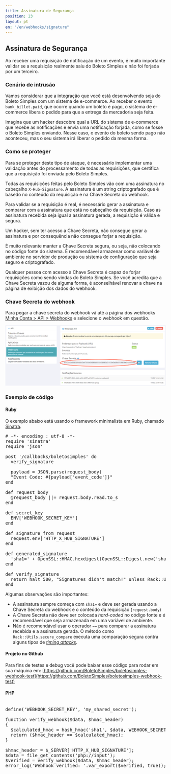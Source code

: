 ```yaml
---
title: Assinatura de Segurança
position: 23
layout: pt
en: "/en/webhooks/signature"
---
```


## Assinatura de Segurança

Ao receber uma requisição de notificação de um evento, é muito importante validar se a requisição realmente saiu do Boleto Simples e não foi forjada por um terceiro.

### Cenário de intrusão

Vamos considerar que a integração que você está desenvolvendo seja do Boleto Simples com um sistema de e-commerce. Ao receber o evento `bank_billet.paid`, que ocorre quando um boleto é pago, o sistema de e-commerce libera o pedido para que a entrega da mercadoria seja feita.

Imagina que um hacker descobre qual a URL do sistema de e-commerce que recebe as notificações e envia uma notificação forjada, como se fosse o Boleto Simples enviando. Nesse caso, o evento do boleto sendo pago não aconteceu, mas o seu sistema irá liberar o pedido da mesma forma.

### Como se proteger

Para se proteger deste tipo de ataque, é necessário implementar uma validação antes do processamento de todas as requisições, que certifica que a requisição foi enviada pelo Boleto Simples.

Todas as requisições feitas pelo Boleto Simples vão com uma assinatura no cabeçalho `X-Hub-Signature`. A assinatura é um string criptografado que é basedo no conteúdo da requisição e na Chave Secreta do webhook.

Para validar se a requisição é real, é necessário gerar a assinatura e comparar com a assinatura que está no cabeçalho da requisição. Caso as assinatura recebida seja igual a assinatura gerada, a requisição é válida e segura.

Um hacker, sem ter acesso a Chave Secreta, não consegue gerar a assinatura e por consequência não consegue forjar a requisição.

É muito relevante manter a Chave Secreta segura, ou seja, não colocando no código fonte do sistema. É recomendável armazenar como variável de ambiente no servidor de produção ou sistema de configuração que seja seguro e criptografado.

Qualquer pessoa com acesso à Chave Secreta é capaz de forjar requisições como sendo vindas do Boleto Simples. Se você acredita que a Chave Secreta vazou de alguma forma, é aconselhável renovar a chave na página de exibição dos dados do webhook.

### Chave Secreta do webhook

Para pegar a chave secreta do webhook vá até a página dos webhooks [Minha Conta > API > Webhooks](https://boletosimples.com.br/conta/api/webhooks) e selecione o webhook em questão.

![](/img/webhook-show.png)

### Exemplo de código

#### Ruby

O exemplo abaixo está usando o framework minimalista em Ruby, chamado [Sinatra](http://www.sinatrarb.com/).

<pre class="ruby">
# -*- encoding : utf-8 -*-
require 'sinatra'
require 'json'

post '/callbacks/boletosimples' do
  verify_signature

  payload = JSON.parse(request_body)
  "Event Code: #{payload['event_code']}"
end

def request_body
  @request_body ||= request.body.read.to_s
end

def secret_key
  ENV['WEBHOOK_SECRET_KEY']
end

def signature_from_request
  request.env['HTTP_X_HUB_SIGNATURE']
end

def generated_signature
  'sha1=' + OpenSSL::HMAC.hexdigest(OpenSSL::Digest.new('sha1'), secret_key, request_body)
end

def verify_signature
  return halt 500, "Signatures didn't match!" unless Rack::Utils.secure_compare(signature_from_request, generated_signature)
end
</pre>

Algumas observações são importantes:

* A assinatura sempre começa com `sha1=` e deve ser gerada usando a Chave Secreta do webhook e o conteúdo da requisição (`request.body`)
* A Chave Secreta não deve ser colocada *hard-coded* no código fonte e é recomendável que seja armazenada em uma variável de ambiente.
* Não é recomendável usar o operador `==` para comparar a assinatura recebida e a assinatura gerada. O método como `Rack::Utils.secure_compare` executa uma comparação segura contra alguns tipos de *[timing attacks](https://en.wikipedia.org/wiki/Timing_attack)*.

#### Projeto no Github

Para fins de testes e debug você pode baixar esse código para rodar em sua máquina em:
[https://github.com/BoletoSimples/boletosimples-webhook-test](https://github.com/BoletoSimples/boletosimples-webhook-test)

#### PHP

<pre class="ruby">

define('WEBHOOK_SECRET_KEY', 'my_shared_secret');

function verify_webhook($data, $hmac_header)
{
  $calculated_hmac = hash_hmac('sha1', $data, WEBHOOK_SECRET_KEY, true);
  return ($hmac_header == $calculated_hmac);
}

$hmac_header = $_SERVER['HTTP_X_HUB_SIGNATURE'];
$data = file_get_contents('php://input');
$verified = verify_webhook($data, $hmac_header);
error_log('Webhook verified: '.var_export($verified, true)); //check error.log to see the result

</pre>